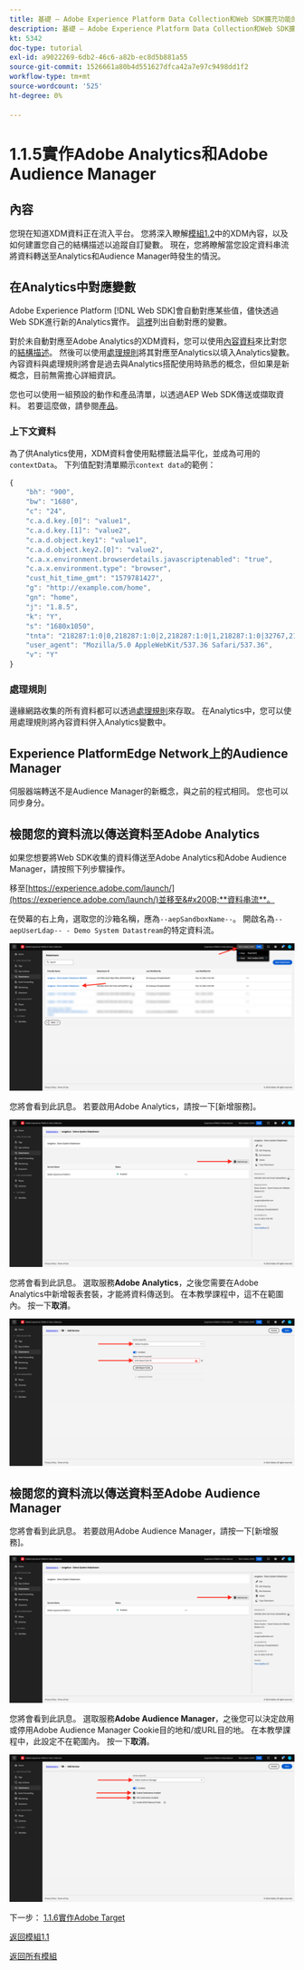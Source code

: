 ```yaml
---
title: 基礎 — Adobe Experience Platform Data Collection和Web SDK擴充功能的設定 — 實作Adobe Analytics和Adobe Audience Manager
description: 基礎 — Adobe Experience Platform Data Collection和Web SDK擴充功能的設定 — 實作Adobe Analytics和Adobe Audience Manager
kt: 5342
doc-type: tutorial
exl-id: a9022269-6db2-46c6-a82b-ec8d5b881a55
source-git-commit: 1526661a80b4d551627dfca42a7e97c9498dd1f2
workflow-type: tm+mt
source-wordcount: '525'
ht-degree: 0%

---
```


# 1.1.5實作Adobe Analytics和Adobe Audience Manager

## 內容

您現在知道XDM資料正在流入平台。 您將深入瞭解[模組1.2](./../module1.2/data-ingestion.md)中的XDM內容，以及如何建置您自己的結構描述以追蹤自訂變數。 現在，您將瞭解當您設定資料串流將資料轉送至Analytics和Audience Manager時發生的情況。

## 在Analytics中對應變數

Adobe Experience Platform [!DNL Web SDK]會自動對應某些值，儘快透過Web SDK進行新的Analytics實作。 [這裡](https://experienceleague.adobe.com/docs/experience-platform/edge/data-collection/adobe-analytics/automatically-mapped-vars.html#data-collection)列出自動對應的變數。

對於未自動對應至Adobe Analytics的XDM資料，您可以使用[內容資料](https://experienceleague.adobe.com/docs/analytics/implementation/vars/page-vars/contextdata.html)來比對您的[結構描述](https://experienceleague.adobe.com/docs/experience-platform/xdm/schema/composition.html?lang=zh-Hant)。 然後可以使用[處理規則](https://experienceleague.adobe.com/docs/analytics/admin/admin-tools/processing-rules/processing-rules-configuration/t-processing-rules.html)將其對應至Analytics以填入Analytics變數。 內容資料與處理規則將會是過去與Analytics搭配使用時熟悉的概念，但如果是新概念，目前無需擔心詳細資訊。

您也可以使用一組預設的動作和產品清單，以透過AEP Web SDK傳送或擷取資料。 若要這麼做，請參閱[產品](https://experienceleague.adobe.com/docs/experience-platform/edge/data-collection/collect-commerce-data.html?lang=en#data-collection)。

### 上下文資料

為了供Analytics使用，XDM資料會使用點標籤法扁平化，並成為可用的`contextData`。 下列值配對清單顯示`context data`的範例：

```javascript
{
    "bh": "900",
    "bw": "1680",
    "c": "24",
    "c.a.d.key.[0]": "value1",
    "c.a.d.key.[1]": "value2",
    "c.a.d.object.key1": "value1",
    "c.a.d.object.key2.[0]": "value2",
    "c.a.x.environment.browserdetails.javascriptenabled": "true",
    "c.a.x.environment.type": "browser",
    "cust_hit_time_gmt": "1579781427",
    "g": "http://example.com/home",
    "gn": "home",
    "j": "1.8.5",
    "k": "Y",
    "s": "1680x1050",
    "tnta": "218287:1:0|0,218287:1:0|2,218287:1:0|1,218287:1:0|32767,218287:1:01,218287:1:0|0,218287:1:0|1,218287:1:0|0,218287:1:0|1",
    "user_agent": "Mozilla/5.0 AppleWebKit/537.36 Safari/537.36",
    "v": "Y"
}
```

### 處理規則

邊緣網路收集的所有資料都可以透過[處理規則](https://experienceleague.adobe.com/docs/analytics/admin/admin-tools/processing-rules/processing-rules-configuration/t-processing-rules.html)來存取。 在Analytics中，您可以使用處理規則將內容資料併入Analytics變數中。

## Experience PlatformEdge Network上的Audience Manager

伺服器端轉送不是Audience Manager的新概念，與之前的程式相同。 您也可以同步身分。

## 檢閱您的資料流以傳送資料至Adobe Analytics

如果您想要將Web SDK收集的資料傳送至Adobe Analytics和Adobe Audience Manager，請按照下列步驟操作。

移至[https://experience.adobe.com/launch/](https://experience.adobe.com/launch/)並移至&#x200B;**資料串流**。

在熒幕的右上角，選取您的沙箱名稱，應為`--aepSandboxName--`。 開啟名為`--aepUserLdap-- - Demo System Datastream`的特定資料流。

![按一下左側導覽中的Edge設定圖示](./images/edgeconfig1b.png)

您將會看到此訊息。 若要啟用Adobe Analytics，請按一下[新增服務]。**&#x200B;**

![AEP偵錯工具](./images/aa2.png)

您將會看到此訊息。 選取服務&#x200B;**Adobe Analytics**，之後您需要在Adobe Analytics中新增報表套裝，才能將資料傳送到。 在本教學課程中，這不在範圍內。 按一下&#x200B;**取消**。

![AEP偵錯工具](./images/aa3.png)

## 檢閱您的資料流以傳送資料至Adobe Audience Manager

您將會看到此訊息。 若要啟用Adobe Audience Manager，請按一下[新增服務]。**&#x200B;**

![AEP偵錯工具](./images/aa2.png)

您將會看到此訊息。 選取服務&#x200B;**Adobe Audience Manager**，之後您可以決定啟用或停用Adobe Audience Manager Cookie目的地和/或URL目的地。 在本教學課程中，此設定不在範圍內。 按一下&#x200B;**取消**。

![AEP偵錯工具](./images/aam1.png)

下一步： [1.1.6實作Adobe Target](./ex6.md)

[返回模組1.1](./data-ingestion-launch-web-sdk.md)

[返回所有模組](./../../../overview.md)
